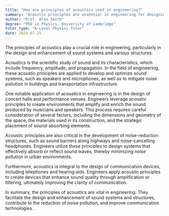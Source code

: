 ```yaml
---
title: "How are principles of acoustics used in engineering?"
summary: "Acoustic principles are essential in engineering for designing and enhancing sound systems and structures, ensuring optimal sound quality and performance in various applications."
author: "Prof. Alan Smith"
degree: "PhD in Physics, University of Cambridge"
tutor_type: "A-Level Physics Tutor"
date: 2024-07-25
---
```


The principles of acoustics play a crucial role in engineering, particularly in the design and enhancement of sound systems and various structures.

Acoustics is the scientific study of sound and its characteristics, which include frequency, amplitude, and propagation. In the field of engineering, these acoustic principles are applied to develop and optimize sound systems, such as speakers and microphones, as well as to mitigate noise pollution in buildings and transportation infrastructure.

One notable application of acoustics in engineering is in the design of concert halls and performance venues. Engineers leverage acoustic principles to create environments that amplify and enrich the sound produced by musicians and speakers. This process requires careful consideration of several factors, including the dimensions and geometry of the space, the materials used in its construction, and the strategic placement of sound-absorbing elements.

Acoustic principles are also critical in the development of noise-reduction structures, such as sound barriers along highways and noise-cancelling headphones. Engineers utilize these principles to design systems that effectively absorb or reflect sound waves, thereby minimizing noise pollution in urban environments.

Furthermore, acoustics is integral to the design of communication devices, including telephones and hearing aids. Engineers apply acoustic principles to create devices that enhance sound quality through amplification or filtering, ultimately improving the clarity of communication.

In summary, the principles of acoustics are vital in engineering. They facilitate the design and enhancement of sound systems and structures, contribute to the reduction of noise pollution, and improve communication technologies.
    